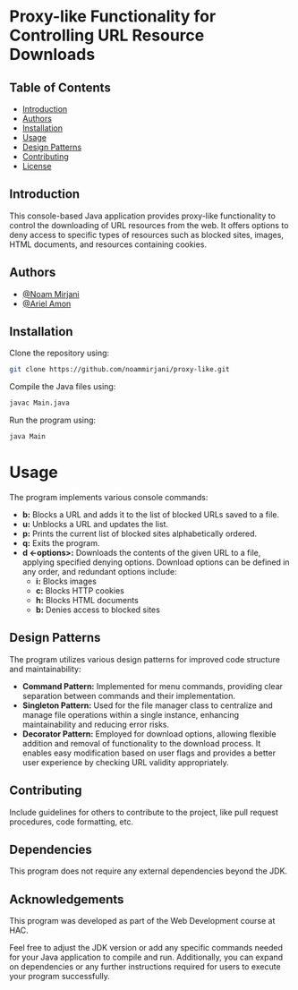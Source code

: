 # Proxy-like Functionality for Controlling URL Resource Downloads

## Table of Contents

- [Introduction](#introduction)
- [Authors](#authors)
- [Installation](#installation)
- [Usage](#usage)
- [Design Patterns](#design-patterns)
- [Contributing](#contributing)
- [License](#license)

## Introduction

This console-based Java application provides proxy-like functionality to control the downloading of URL resources from the web. It offers options to deny access to specific types of resources such as blocked sites, images, HTML documents, and resources containing cookies.

## Authors

- [@Noam Mirjani](mailto:Noammir@edu.hac.ac.il)
- [@Ariel Amon](mailto:Arielam@edu.hac.ac.il)

## Installation

Clone the repository using:
```bash
git clone https://github.com/noammirjani/proxy-like.git
```
Compile the Java files using:
```bash 
javac Main.java
```
Run the program using:
``` bash
java Main
```

# Usage

The program implements various console commands:

- **b:** Blocks a URL and adds it to the list of blocked URLs saved to a file.
- **u:** Unblocks a URL and updates the list.
- **p:** Prints the current list of blocked sites alphabetically ordered.
- **q:** Exits the program.
- **d <-options>:** Downloads the contents of the given URL to a file, applying specified denying options. Download options can be defined in any order, and redundant options include:
    - **i:** Blocks images
    - **c:** Blocks HTTP cookies
    - **h:** Blocks HTML documents
    - **b:** Denies access to blocked sites
## Design Patterns

The program utilizes various design patterns for improved code structure and maintainability:

- **Command Pattern:** Implemented for menu commands, providing clear separation between commands and their implementation.
- **Singleton Pattern:** Used for the file manager class to centralize and manage file operations within a single instance, enhancing maintainability and reducing error risks.
- **Decorator Pattern:** Employed for download options, allowing flexible addition and removal of functionality to the download process. It enables easy modification based on user flags and provides a better user experience by checking URL validity appropriately.

## Contributing

Include guidelines for others to contribute to the project, like pull request procedures, code formatting, etc.

## Dependencies

This program does not require any external dependencies beyond the JDK.

## Acknowledgements
This program was developed as part of the Web Development course at HAC.

Feel free to adjust the JDK version or add any specific commands needed for your Java application to compile and run. Additionally, you can expand on dependencies or any further instructions required for users to execute your program successfully.

